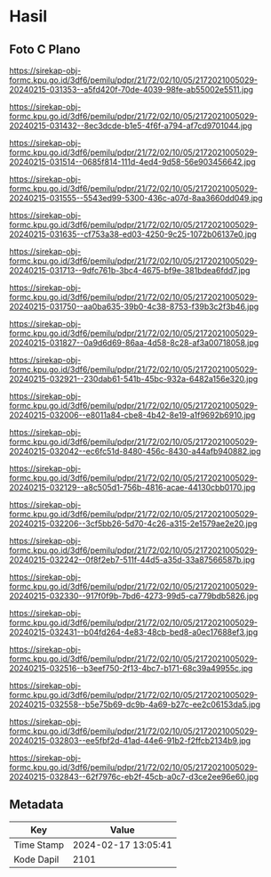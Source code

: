 # Hasil

## Foto C Plano

https://sirekap-obj-formc.kpu.go.id/3df6/pemilu/pdpr/21/72/02/10/05/2172021005029-20240215-031353--a5fd420f-70de-4039-98fe-ab55002e5511.jpg

https://sirekap-obj-formc.kpu.go.id/3df6/pemilu/pdpr/21/72/02/10/05/2172021005029-20240215-031432--8ec3dcde-b1e5-4f6f-a794-af7cd9701044.jpg

https://sirekap-obj-formc.kpu.go.id/3df6/pemilu/pdpr/21/72/02/10/05/2172021005029-20240215-031514--0685f814-111d-4ed4-9d58-56e903456642.jpg

https://sirekap-obj-formc.kpu.go.id/3df6/pemilu/pdpr/21/72/02/10/05/2172021005029-20240215-031555--5543ed99-5300-436c-a07d-8aa3660dd049.jpg

https://sirekap-obj-formc.kpu.go.id/3df6/pemilu/pdpr/21/72/02/10/05/2172021005029-20240215-031635--cf753a38-ed03-4250-9c25-1072b06137e0.jpg

https://sirekap-obj-formc.kpu.go.id/3df6/pemilu/pdpr/21/72/02/10/05/2172021005029-20240215-031713--9dfc761b-3bc4-4675-bf9e-381bdea6fdd7.jpg

https://sirekap-obj-formc.kpu.go.id/3df6/pemilu/pdpr/21/72/02/10/05/2172021005029-20240215-031750--aa0ba635-39b0-4c38-8753-f39b3c2f3b46.jpg

https://sirekap-obj-formc.kpu.go.id/3df6/pemilu/pdpr/21/72/02/10/05/2172021005029-20240215-031827--0a9d6d69-86aa-4d58-8c28-af3a00718058.jpg

https://sirekap-obj-formc.kpu.go.id/3df6/pemilu/pdpr/21/72/02/10/05/2172021005029-20240215-032921--230dab61-541b-45bc-932a-6482a156e320.jpg

https://sirekap-obj-formc.kpu.go.id/3df6/pemilu/pdpr/21/72/02/10/05/2172021005029-20240215-032006--e8011a84-cbe8-4b42-8e19-a1f9692b6910.jpg

https://sirekap-obj-formc.kpu.go.id/3df6/pemilu/pdpr/21/72/02/10/05/2172021005029-20240215-032042--ec6fc51d-8480-456c-8430-a44afb940882.jpg

https://sirekap-obj-formc.kpu.go.id/3df6/pemilu/pdpr/21/72/02/10/05/2172021005029-20240215-032129--a8c505d1-756b-4816-acae-44130cbb0170.jpg

https://sirekap-obj-formc.kpu.go.id/3df6/pemilu/pdpr/21/72/02/10/05/2172021005029-20240215-032206--3cf5bb26-5d70-4c26-a315-2e1579ae2e20.jpg

https://sirekap-obj-formc.kpu.go.id/3df6/pemilu/pdpr/21/72/02/10/05/2172021005029-20240215-032242--0f8f2eb7-511f-44d5-a35d-33a87566587b.jpg

https://sirekap-obj-formc.kpu.go.id/3df6/pemilu/pdpr/21/72/02/10/05/2172021005029-20240215-032330--917f0f9b-7bd6-4273-99d5-ca779bdb5826.jpg

https://sirekap-obj-formc.kpu.go.id/3df6/pemilu/pdpr/21/72/02/10/05/2172021005029-20240215-032431--b04fd264-4e83-48cb-bed8-a0ec17688ef3.jpg

https://sirekap-obj-formc.kpu.go.id/3df6/pemilu/pdpr/21/72/02/10/05/2172021005029-20240215-032516--b3eef750-2f13-4bc7-b171-68c39a49955c.jpg

https://sirekap-obj-formc.kpu.go.id/3df6/pemilu/pdpr/21/72/02/10/05/2172021005029-20240215-032558--b5e75b69-dc9b-4a69-b27c-ee2c06153da5.jpg

https://sirekap-obj-formc.kpu.go.id/3df6/pemilu/pdpr/21/72/02/10/05/2172021005029-20240215-032803--ee5fbf2d-41ad-44e6-91b2-f2ffcb2134b9.jpg

https://sirekap-obj-formc.kpu.go.id/3df6/pemilu/pdpr/21/72/02/10/05/2172021005029-20240215-032843--62f7976c-eb2f-45cb-a0c7-d3ce2ee96e60.jpg


## Metadata

| Key        | Value               |
| ---------- | ------------------- |
| Time Stamp | 2024-02-17 13:05:41 |
| Kode Dapil | 2101                |



